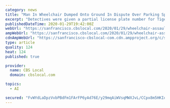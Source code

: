 ```yaml
---
category: news
title: "Man In Wheelchair Dumped Onto Ground In Dispute Over Parking Space At Pleasant Hill Target Store"
excerpt: "Detectives were given a partial license plate number for Tiger’s vehicle, and later identified ... injury were filed and an arrest warrant was issued. Two days later, Tiger was arrested in ..."
publishedDateTime: 2020-01-29T19:42:00Z
webUrl: "https://sanfrancisco.cbslocal.com/2020/01/29/wheelchair-assault-dispute-parking-space-pleasant-hill-target/"
ampWebUrl: "https://sanfrancisco.cbslocal.com/2020/01/29/wheelchair-assault-dispute-parking-space-pleasant-hill-target/amp/"
cdnAmpWebUrl: "https://sanfrancisco-cbslocal-com.cdn.ampproject.org/c/s/sanfrancisco.cbslocal.com/2020/01/29/wheelchair-assault-dispute-parking-space-pleasant-hill-target/amp/"
type: article
quality: 124
heat: 124
published: true

provider:
  name: CBS Local
  domain: cbslocal.com

topics:
  - AI

secured: "FvWYdLaDpzVvbPBdFm1FArFP6yAd76E/y29mqAiWVsqMWXJvL/CCpx8m5HKIqTapX7NhaECGdvRjAk11j3wsgY+E7uNElrjmumu0DruQldY4lW6Yw2+tGvJvaJpqJKUEX0znS/ANHZ52wNiaOefwrg78cmfBsYT/0q+GU7c4Z4eBJezSscG1FWzr6fgv2EkeGzrWTucUieo3S4PA3XVA60pYXVtvDtKqSauoQ3Am0OBoT/dhOI6QHa6e4vUek7COnDbxKqv7Er71OZMwxuNO8Y5ic08OJ3RwR4rfuHW0bH5BIb4FMYSzWL8usZUw5FgB6CugvsydOm2hU+zI77j13w==;/s/R5ez+gu0DtXx3ghSYpg=="
---
```


